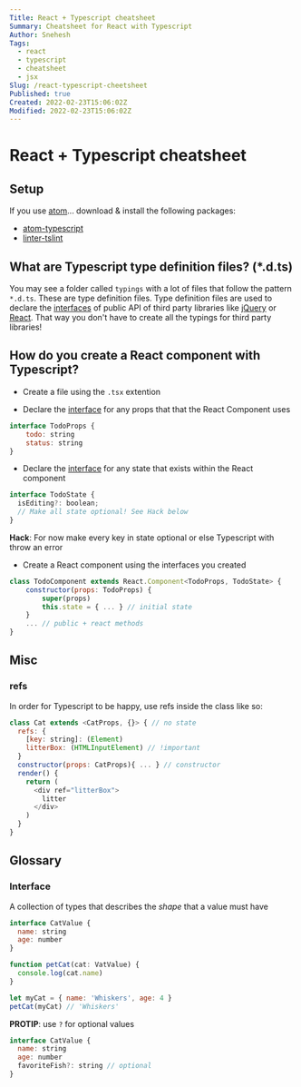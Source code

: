 ```yaml
---
Title: React + Typescript cheatsheet
Summary: Cheatsheet for React with Typescript
Author: Snehesh
Tags:
  - react
  - typescript
  - cheatsheet
  - jsx
Slug: /react-typescript-cheetsheet
Published: true
Created: 2022-02-23T15:06:02Z
Modified: 2022-02-23T15:06:02Z
---
```


# React + Typescript cheatsheet

## Setup

If you use [atom](https://atom.io/)... download & install the following packages:

- [atom-typescript](https://atom.io/packages/atom-typescript)
- [linter-tslint](https://atom.io/packages/linter-tslint)

## What are Typescript type definition files? (\*.d.ts)

You may see a folder called `typings` with a lot of files that follow the pattern `*.d.ts`. These are type definition files. Type definition files are used to declare the [interfaces](#interface) of public API of third party libraries like [jQuery](https://jquery.com/) or [React](https://facebook.github.io/react/). That way you don't have to create all the typings for third party libraries!

## How do you create a React component with Typescript?

- Create a file using the `.tsx` extention

- Declare the [interface](#interface) for any props that that the React Component uses

```javascript
interface TodoProps {
    todo: string
    status: string
}
```

- Declare the [interface](#interface) for any state that exists within the React component

```javascript
interface TodoState {
  isEditing?: boolean;
  // Make all state optional! See Hack below
}
```

**Hack**: For now make every key in state optional or else Typescript with throw an error

- Create a React component using the interfaces you created

```javascript
class TodoComponent extends React.Component<TodoProps, TodoState> {
    constructor(props: TodoProps) {
        super(props)
        this.state = { ... } // initial state
    }
    ... // public + react methods
}
```

## Misc

### refs

In order for Typescript to be happy, use refs inside the class like so:

```javascript
class Cat extends <CatProps, {}> { // no state
  refs: {
    [key: string]: (Element)
    litterBox: (HTMLInputElement) // !important
  }
  constructor(props: CatProps){ ... } // constructor
  render() {
    return (
      <div ref="litterBox">
        litter
      </div>
    )
  }
}
```

## Glossary

### Interface

A collection of types that describes the _shape_ that a value must have

```javascript
interface CatValue {
  name: string
  age: number
}

function petCat(cat: VatValue) {
  console.log(cat.name)
}

let myCat = { name: 'Whiskers', age: 4 }
petCat(myCat) // 'Whiskers'
```

**PROTIP**: use `?` for optional values

```javascript
interface CatValue {
  name: string
  age: number
  favoriteFish?: string // optional
}
```
